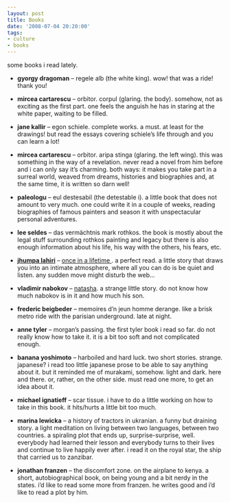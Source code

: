 ```yaml
---
layout: post
title: Books
date: '2008-07-04 20:20:00'
tags:
- culture
- books
---
```


some books i read lately. 

- **gyorgy dragoman** – regele alb (the white king).  wow! that was a ride! thank you! 

- **mircea cartarescu** – orbitor. corpul (glaring. the body). somehow, not as exciting as the first part. one feels the anguish he has in staring at the white paper, waiting to be filled.

- **jane kallir** – egon schiele. complete works. a must. at least for the drawings! but read the essays covering schiele’s life through and you can learn a lot!

- **mircea cartarescu** – orbitor. aripa stinga (glaring. the left wing). this was something in the way of a revelation. never read a novel from him before and i can only say it’s charming. both ways: it makes you take part in a surreal world, weaved from dreams, histories and biographies and, at the same time, it is written so darn well!

- **paleologu** – eul destesabil (the detestable i). a little book that does not amount to very much. one could write it in a couple of weeks, reading biographies of famous painters and season it with unspectacular personal adventures.

- **lee seldes** – das vermächtnis mark rothkos. the book is mostly about the legal stuff surrounding rothkos painting and legacy but there is also enough information about his life, his way with the others, his fears, etc.

- [**jhumpa lahiri**](http://www.barclayagency.com/lahiri.html) – [once in a lifetime ](http://www.newyorker.com/archive/2006/05/08/060508fi_fiction). 
a perfect read. a little story that draws you into an intimate atmosphere, where all you can do is be quiet and listen. any sudden move might disturb the web…

- **vladimir nabokov** – [natasha](http://www.newyorker.com/fiction/features/2008/06/09/080609fi_fiction_nabokov). a strange little story. do not know how much nabokov is in it and how much his son.

- **frederic beigbeder** – memoires d’n jeun homme derange. like a brisk metro ride with the parisian underground. late at night.

- **anne tyler** – morgan’s passing. the first tyler book i read so far. do not really know how to take it. it is a bit too soft and not complicated enough.

- **banana yoshimoto** – harboiled and hard luck. two short stories. strange. japanese? i read too little japanese prose to be able to say anything about it. but it reminded me of murakami, somehow. light and dark. here and there. or, rather, on the other side. must read one more, to get an idea about it.

- **michael ignatieff** – scar tissue. i have to do a little working on how to take in this book. it hits/hurts a little bit too much. 

- **marina lewicka** – a history of tractors in ukranian. a funny but draining story. a light meditation on living between two languages, between two countries. a spiraling plot that ends up, surprise-surprise, well. everybody had learned their lesson and everybody turns to their lives and continue to live happily ever after. i read it on the royal star, the ship that carried us to zanzibar.

- **jonathan franzen** – the discomfort zone. on the airplane to kenya. a short, autobiographical book, on being young and a bit nerdy in the states. i’d like to read some more from franzen. he writes good and i’d like to read a plot by him.


